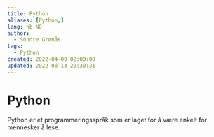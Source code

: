 ```yaml
---
title: Python
aliases: [Python,]
lang: nb-NO
author:
  - Sondre Grønås
tags:
  - Python
created: 2022-04-09 02:00:00
updated: 2022-08-13 20:30:31
---
```

# Python
Python er et programmeringsspråk som er laget for å være enkelt for mennesker å lese.